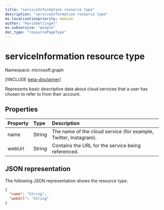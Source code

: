 ```yaml
---
title: "serviceInformation resource type"
description: "serviceInformation resource type"
ms.localizationpriority: medium
author: "kevinbellinger"
ms.subservice: "people"
doc_type: "resourcePageType"
---
```


# serviceInformation resource type

Namespace: microsoft.graph

[!INCLUDE [beta-disclaimer](../../includes/beta-disclaimer.md)]

Represents basic descriptive data about cloud services that a user has chosen to refer to from their account.

## Properties

| Property     | Type        | Description                                                      |
|:-------------|:------------|:-----------------------------------------------------------------|
|name          | String      | The name of the cloud service (for example, Twitter, Instagram). |
|webUrl        | String      | Contains the URL for the service being referenced.               |

## JSON representation

The following JSON representation shows the resource type.

<!-- {
  "blockType": "resource",
  "optionalProperties": [

  ],
  "@odata.type": "microsoft.graph.serviceInformation",
  "baseType": null
}-->

```json
{
  "name": "String",
  "webUrl": "String"
}
```

<!-- uuid: 16cd6b66-4b1a-43a1-adaf-3a886856ed98
2019-02-04 14:57:30 UTC -->
<!-- {
  "type": "#page.annotation",
  "description": "serviceInformation resource",
  "keywords": "",
  "section": "documentation",
  "tocPath": ""
}-->



